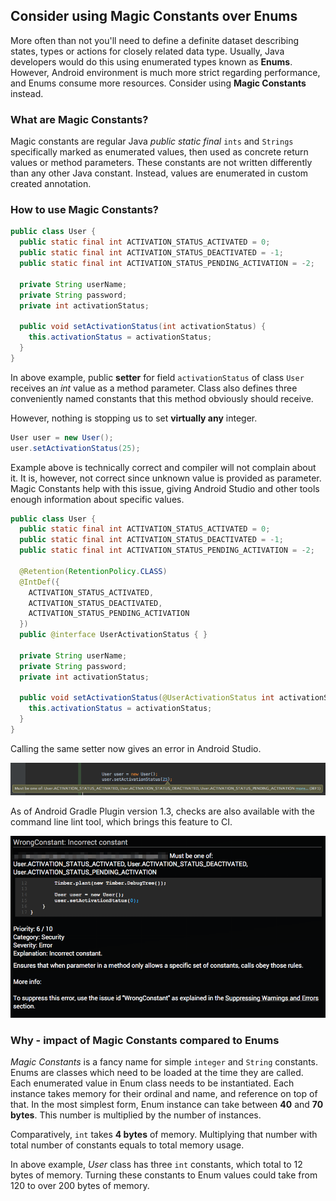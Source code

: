## Consider using Magic Constants over Enums

More often than not you'll need to define a definite dataset describing states,
types or actions for closely related data type. Usually, Java developers would
do this using enumerated types known as **Enums**.
However, Android environment is much more strict regarding performance, and Enums consume more resources. Consider using **Magic Constants** instead.

### What are Magic Constants?

Magic constants are regular Java _public static final_ `ints` and `Strings`
specifically marked as enumerated values, then used as concrete return values
or method parameters. These constants are not written differently than any
other Java constant. Instead, values are enumerated in custom created
annotation.

### How to use Magic Constants?

```java
public class User {
  public static final int ACTIVATION_STATUS_ACTIVATED = 0;
  public static final int ACTIVATION_STATUS_DEACTIVATED = -1;
  public static final int ACTIVATION_STATUS_PENDING_ACTIVATION = -2;

  private String userName;
  private String password;
  private int activationStatus;

  public void setActivationStatus(int activationStatus) {
    this.activationStatus = activationStatus;
  }
}
```

In above example, public **setter** for field `activationStatus` of class `User`
receives an _int_ value as a method parameter. Class also defines three
conveniently named constants that this method obviously should receive.

However, nothing is stopping us to set **virtually any** integer.

```java
User user = new User();
user.setActivationStatus(25);
```

Example above is technically correct and compiler will not complain about it.
It is, however, not correct since unknown value is provided as parameter.
Magic Constants help with this issue, giving Android Studio and other tools
enough information about specific values.

```java
public class User {
  public static final int ACTIVATION_STATUS_ACTIVATED = 0;
  public static final int ACTIVATION_STATUS_DEACTIVATED = -1;
  public static final int ACTIVATION_STATUS_PENDING_ACTIVATION = -2;

  @Retention(RetentionPolicy.CLASS)
  @IntDef({
    ACTIVATION_STATUS_ACTIVATED,
    ACTIVATION_STATUS_DEACTIVATED,
    ACTIVATION_STATUS_PENDING_ACTIVATION
  })
  public @interface UserActivationStatus { }

  private String userName;
  private String password;
  private int activationStatus;

  public void setActivationStatus(@UserActivationStatus int activationStatus) {
    this.activationStatus = activationStatus;
  }
}
```

Calling the same setter now gives an error in Android Studio.

![Magic Constant not recognized error](/img/magic_constants_error_1.png "Magic Constant not recognized error")

As of Android Gradle Plugin version 1.3, checks are also available with the
command line lint tool, which brings this feature to CI.

![Magic Constants Lint CLI tool error report](/img/magic_constants_error_report_2.png "Magic Constants Lint CLI tool error report")

### Why - impact of Magic Constants compared to Enums

_Magic Constants_ is a fancy name for simple `integer` and `String` constants.
Enums are classes which need to be loaded at the time they are called. Each
enumerated value in Enum class needs to be instantiated. Each instance takes
memory for their ordinal and name, and reference on top of that. In the most
simplest form, Enum instance can take between **40** and **70 bytes**. This
number is multiplied by the number of instances.

Comparatively, `int` takes **4 bytes** of memory. Multiplying that number with
total number of constants equals to total memory usage.

In above example, _User_ class has three `int` constants, which total to 12
bytes of memory. Turning these constants to Enum values could take from
120 to over 200 bytes of memory.
